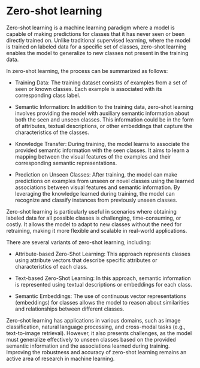 # Zero-shot learning 

Zero-shot learning is a machine learning paradigm where a model is capable of making predictions for classes that it has never seen or been directly trained on. Unlike traditional supervised learning, where the model is trained on labeled data for a specific set of classes, zero-shot learning enables the model to generalize to new classes not present in the training data.

In zero-shot learning, the process can be summarized as follows:

* Training Data: The training dataset consists of examples from a set of seen or known classes. Each example is associated with its corresponding class label.

* Semantic Information: In addition to the training data, zero-shot learning involves providing the model with auxiliary semantic information about both the seen and unseen classes. This information could be in the form of attributes, textual descriptions, or other embeddings that capture the characteristics of the classes.

* Knowledge Transfer: During training, the model learns to associate the provided semantic information with the seen classes. It aims to learn a mapping between the visual features of the examples and their corresponding semantic representations.

* Prediction on Unseen Classes: After training, the model can make predictions on examples from unseen or novel classes using the learned associations between visual features and semantic information. By leveraging the knowledge learned during training, the model can recognize and classify instances from previously unseen classes.

Zero-shot learning is particularly useful in scenarios where obtaining labeled data for all possible classes is challenging, time-consuming, or costly. It allows the model to adapt to new classes without the need for retraining, making it more flexible and scalable in real-world applications.

There are several variants of zero-shot learning, including:

* Attribute-based Zero-Shot Learning: This approach represents classes using attribute vectors that describe specific attributes or characteristics of each class.

* Text-based Zero-Shot Learning: In this approach, semantic information is represented using textual descriptions or embeddings for each class.

* Semantic Embeddings: The use of continuous vector representations (embeddings) for classes allows the model to reason about similarities and relationships between different classes.

Zero-shot learning has applications in various domains, such as image classification, natural language processing, and cross-modal tasks (e.g., text-to-image retrieval). However, it also presents challenges, as the model must generalize effectively to unseen classes based on the provided semantic information and the associations learned during training. Improving the robustness and accuracy of zero-shot learning remains an active area of research in machine learning.